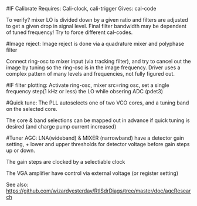 #IF Calibrate
Requires: Cali-clock, cali-trigger
Gives: cal-code

To verify? mixer LO is divided down by a given ratio and filters are adjusted to get a given drop in signal level.
Final filter bandwidth may be dependent of tuned frequency! Try to force different cal-codes.

#Image reject:
Image reject is done via a quadrature mixer and polyphase filter

Connect ring-osc to mixer input (via tracking filter), and try to cancel out the image by tuning so the ring-osc is in the image frequency. 
Driver uses a complex pattern of many levels and frequencies, not fully figured out.


#IF filter plotting:
Activate ring-osc, mixer src=ring osc, set a single frequency
step(1 kHz or less) the LO while obsering ADC (pdet3)

#Quick tune:
The PLL autoselects one of two VCO cores, and a tuning band on the selected core.

The core & band selections can be mapped out in advance if quick tuning is desired (and charge pump current increased)

#Tuner AGC:
LNA(wideband) & MIXER (narrowband) have a detector gain setting, + lower and upper thresholds for detector voltage before gain steps up or down.

<picture>
<source srcset="r820t-diagram.png">
</picture>

The gain steps are clocked by a selectiable clock

The VGA amplifier have control via external voltage (or register setting)

See also:
https://github.com/wizardyesterday/RtlSdrDiags/tree/master/doc/agcResearch